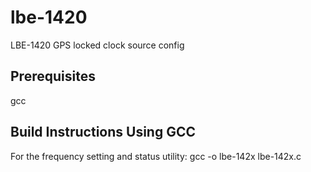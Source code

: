 # lbe-1420
LBE-1420 GPS locked clock source config

## Prerequisites ##

gcc


## Build Instructions Using GCC ##

For the frequency setting and status utility:
gcc -o lbe-142x lbe-142x.c
